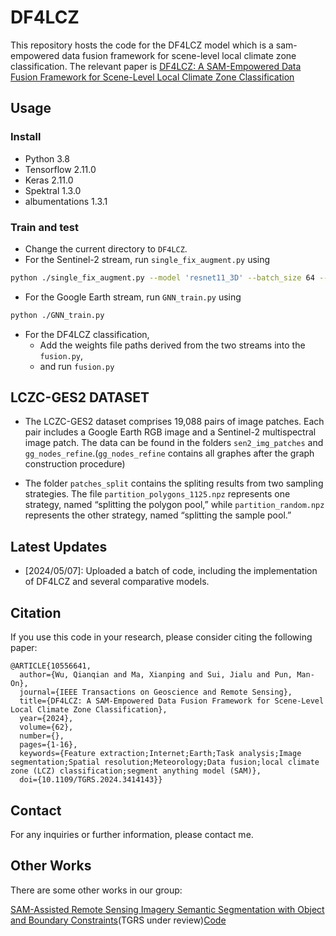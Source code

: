 # DF4LCZ

This repository hosts the code for the DF4LCZ model which is a sam-empowered data fusion framework for scene-level local climate zone classification. The relevant paper is [DF4LCZ: A SAM-Empowered Data Fusion Framework for Scene-Level Local Climate Zone Classification](https://ieeexplore.ieee.org/abstract/document/10556641?casa_token=fPD1keUeTw4AAAAA:z8iuo_WSxWuCd2qQI9jmF-q8L_R9EorHqqMHUZAAADKLSByRw1hej2wcW07g0Rgnsjvl75nuE4DYH7I)

## Usage

### Install
- Python 3.8
- Tensorflow 2.11.0 
- Keras 2.11.0 
- Spektral 1.3.0
- albumentations 1.3.1

### Train and test

- Change the current directory to `DF4LCZ`.
- For the Sentinel-2 stream, run `single_fix_augment.py` using

```Bash
python ./single_fix_augment.py --model 'resnet11_3D' --batch_size 64 --initial_lr 0.002 --decay_factor 0.4 --patience 40 --epoch 100
```
- For the Google Earth stream, run `GNN_train.py` using

```Bash
python ./GNN_train.py
```
- For the DF4LCZ classification, 
    - Add the weights file paths derived from the two streams into the `fusion.py`,
    - and run `fusion.py`

## LCZC-GES2 DATASET

- The LCZC-GES2 dataset comprises 19,088 pairs of image patches. Each pair includes a Google Earth RGB image and a Sentinel-2 multispectral image patch. The data can be found in the folders `sen2_img_patches` and `gg_nodes_refine`.(`gg_nodes_refine` contains all graphes after the graph construction procedure)

- The folder `patches_split` contains the spliting results from two sampling strategies. The file `partition_polygons_1125.npz` represents one strategy, named “splitting the polygon pool,” while `partition_random.npz` represents the other strategy, named “splitting the sample pool.”

## Latest Updates 

- [2024/05/07]: Uploaded a batch of code, including the implementation of DF4LCZ and several comparative models. 

## Citation

If you use this code in your research, please consider citing the following paper:

```
@ARTICLE{10556641,
  author={Wu, Qianqian and Ma, Xianping and Sui, Jialu and Pun, Man-On},
  journal={IEEE Transactions on Geoscience and Remote Sensing}, 
  title={DF4LCZ: A SAM-Empowered Data Fusion Framework for Scene-Level Local Climate Zone Classification}, 
  year={2024},
  volume={62},
  number={},
  pages={1-16},
  keywords={Feature extraction;Internet;Earth;Task analysis;Image segmentation;Spatial resolution;Meteorology;Data fusion;local climate zone (LCZ) classification;segment anything model (SAM)},
  doi={10.1109/TGRS.2024.3414143}}
```

## Contact

For any inquiries or further information, please contact me.

## Other Works
There are some other works in our group:

[SAM-Assisted Remote Sensing Imagery Semantic Segmentation with Object and Boundary Constraints](https://arxiv.org/abs/2312.02464)(TGRS under review)[Code](https://github.com/sstary/SSRS)